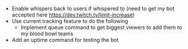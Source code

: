 - Enable whispers back to users if whispered to (need to get my bot accepted here https://dev.twitch.tv/limit-increase)
- Use current tracking feature to do the following
    - Implement queue command to get biggest viewers to add them to my blood bowl teams
- Add an uptime command for testing the bot
